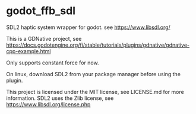 # godot_ffb_sdl

SDL2 haptic system wrapper for godot. see https://www.libsdl.org/

This is a GDNative project, see https://docs.godotengine.org/fi/stable/tutorials/plugins/gdnative/gdnative-cpp-example.html 

Only supports constant force for now.



On linux, download SDL2 from your package manager before using the plugin.

This project is licensed under the MIT license, see LICENSE.md for more information. SDL2 uses the Zlib license, see https://www.libsdl.org/license.php

